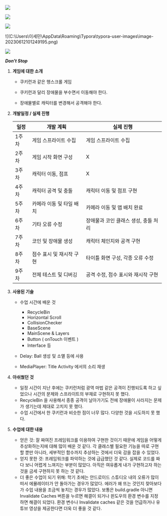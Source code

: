 ![](E:\00.project\02.SmartphoneGameProgramming\AndroidGameProgramming\제목.png)

![](E:\00.project\02.SmartphoneGameProgramming\AndroidGameProgramming\그림1.png)

![](E:\00.project\02.SmartphoneGameProgramming\AndroidGameProgramming\그림2.png)

![(C:\Users\이세민\AppData\Roaming\Typora\typora-user-images\image-20230612101249195.png)

![](E:\00.project\02.SmartphoneGameProgramming\AndroidGameProgramming\그림3.png)



***Don't Stop***

1. **게임에 대한 소개**

    - 쿠키런과 같은 행스크롤 게임

    - 쿠키런과 달리 장애물을 부수면서 이동해야 한다.

    - 장애물별로 캐릭터를 변경해서 공격해야 한다.

   

2. **개발일정 / 실제 진행**

   | 일정  | 개발 계획                | 실제 진행                            |
   | ----- | ------------------------ | ------------------------------------ |
   | 1주차 | 게임 스프라이트 수집     | 게임 스프라이트 수집                 |
   | 2주차 | 게임 시작 화면 구성      | X                                    |
   | 3주차 | 캐릭터 이동, 점프        | X                                    |
   | 4주차 | 캐릭터 공격 및 충돌      | 캐릭터 이동 및 점프 구현             |
   | 5주차 | 카메라 이동 및 타일 배치 | 카메라 이동 및 맵 배치 완료          |
   | 6주차 | 기타 오류 수정           | 장애물과 코인 클래스 생성, 충돌 처리 |
   | 7주차 | 코인 및 장애물 생성      | 캐릭터 체인지와 공격 구현            |
   | 8주차 | 점수 표시 및 재시작 구현 | 타이틀 화면 구성, 각종 오류 수정     |
   | 9주차 | 전체 테스트 및 디버깅    | 공격 수정, 점수 표시와 재시작 구현   |

   

3. **사용된 기술**

   - 수업 시간에 배운 것

     - RecycleBin
     - Horizontal Scroll
     - CollisionChecker
     - BaseScene
     - MainScene & Layers
     - Button ( onTouch 이벤트 )
     - Interface 등

   - Delay: Ball 생성 및 소멸 등에 사용

   - MediaPlayer: Title Activity 에서의 소리 재생

     

4. **아쉬웠던 것**

   - 일정 시간이 지난 후에는 쿠키런처럼 광역 마법 같은 공격이 진행되도록 하고 싶었으나 시간의 문제와 스프라이트의 부재로 구현하지 못 했다. 
   - RecycleBin 을 사용해서 종종 공격이 날아가기도 전에 장애물이 사라지는 문제가 생기는데 제대로 고치지 못 했다.
   - 수업 시간에서 한 쿠키런과 비슷한 점이 너무 많다. 다양한 것을 시도하지 못 했다.

   

5. **수업에 대한 내용**

   - 얻은 것: 잘 짜여진 프레임워크를 이용하여 구현한 것이기 때문에 게임을 어떻게 추상화하는지에 대해 많이 배운 것 같다. 각 클래스별 필요한 기능을 따로 구현할 뿐만 아니라, 세부적인 함수까지 추상하는 것에서 더욱 감을 잡을 수 있었다.
   - 얻지 못한 것: 프레임워크를 파악하는 것에 급급했던 것 같다. 실제로 코드를 짜다 보니 어렵게 느껴지는 부분이 많았다. 아직은 여유롭게 내가 구현하고자 하는 것을 금세 구현하지 못 하는 것 같다.
   - 더 좋은 수업이 되기 위해: 학기 초에는 안드로이드 스튜디오 내의 오류가 많이 떠서 에뮬레이터가 안 돌아가는 경우가 많았다. 에러가 왜 뜨는 것인지 찾아보다가 수업 내용을 조금씩 놓치는 경우가 많았다. 보통은 build.gradle 아니면 Invalidate Caches 버튼을 누르면 해결이 되거나 윈도우의 환경 변수를 지정하면 해결이 되었다. 환경 변수나 Invalidate caches 같은 것을 언급하거나 유튜브 영상을 제공한다면 더욱 더 좋을 것 같다.

   